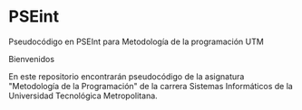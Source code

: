# PSEint
Pseudocódigo en PSEInt para Metodología de la programación UTM

Bienvenidos

En este repositorio encontrarán pseudocódigo de la asignatura "Metodología de la Programación" de la carrera Sistemas Informáticos de la Universidad Tecnológica Metropolitana.


